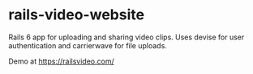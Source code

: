 # rails-video-website

Rails 6 app for uploading and sharing video clips. Uses devise for user authentication and carrierwave for file uploads.

Demo at https://railsvideo.com/
